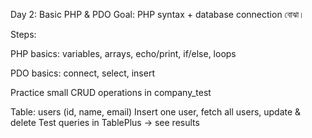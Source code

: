 Day 2: Basic PHP & PDO
Goal: PHP syntax + database connection বোঝা।

Steps:

PHP basics: variables, arrays, echo/print, if/else, loops

PDO basics: connect, select, insert

Practice small CRUD operations in company_test

Table: users (id, name, email)
Insert one user, fetch all users, update & delete
Test queries in TablePlus → see results
